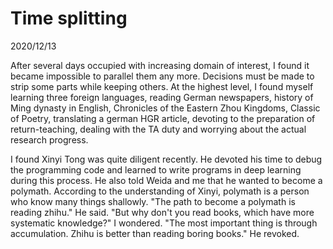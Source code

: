 # Time splitting
2020/12/13

After several days occupied with increasing domain of interest, I found
it became impossible to parallel them any more. Decisions must be made
to strip some parts while keeping others. At the highest level, I
found myself learning three foreign languages, reading German newspapers,
history of Ming dynasty in English, Chronicles of the Eastern Zhou Kingdoms,
Classic of Poetry, translating a german HGR article, devoting to the preparation
of return-teaching, dealing with the TA duty and worrying about the actual 
research progress.

I found Xinyi Tong was quite diligent recently. He devoted his time to debug the programming
code and learned to write programs in deep learning during this process. He also told
Weida and me that he wanted to become a polymath. According to the understanding
of Xinyi, polymath is a person who know many things shallowly. "The path to become
a polymath is reading zhihu." He said. "But why don't you read books, which have
more systematic knowledge?" I wondered. "The most important thing is through accumulation.
Zhihu is better than reading boring books." He revoked.

